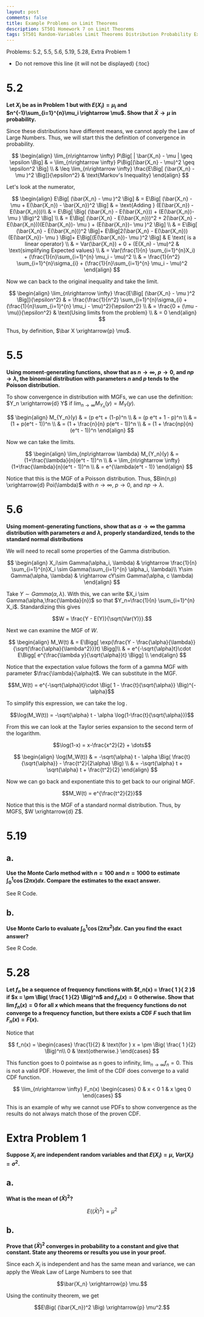```yaml
---
layout: post
comments: false
title: Example Problems on Limit Theorems
description: ST501 Homework 7 on Limit Theorems
tags: ST501 Random-Variables Limit Theorems Distribution Probability Examples Statistics
---
```


Problems: 5.2, 5.5, 5.6, 5.19, 5.28, Extra Problem 1


* Do not remove this line (it will not be displayed)
{:toc}

# 5.2
**Let $X_i$ be as in Problem 1 but with $E(X_i) = \mu_i$ and $n^{-1}\sum_{i=1}^{n}\mu_i \rightarrow \mu$. Show that $\bar X \rightarrow \mu$ in probability.**

Since these distributions have different means, we cannot apply the Law of Large Numbers. Thus, we will start this the definition of convergence in probability.

$$
	\begin{align}
		\lim_{n\rightarrow \infty} P\Big[ | \bar{X_n} - \mu | \geq \epsilon \Big] & = \lim_{n\rightarrow \infty} P\Big[(\bar{X_n} - \mu)^2 \geq \epsilon^2 \Big] \\
		& \leq \lim_{n\rightarrow \infty} \frac{E\Big[ (\bar{X_n} - \mu )^2 \Big]}{\epsilon^2} & \text{Markov's Inequality}
	\end{align}
$$

Let's look at the numerator,

$$
	\begin{align}
		E\Big[ (\bar{X_n} - \mu )^2 \Big] & = E\Big[ (\bar{X_n} - \mu + E(\bar{X_n}) - \bar{X_n})^2 \Big] & = \text{Adding } (E(\bar{X_n}) - E(\bar{X_n}))\\
			& = E\Big[ \Big( (\bar{X_n} - E(\bar{X_n}))  + (E(\bar{X_n})- \mu ) \Big)^2  \Big] \\
			& = E\Big[ (\bar{X_n} - E(\bar{X_n}))^2  + 2(\bar{X_n} - E(\bar{X_n}))(E(\bar{X_n})- \mu ) +  (E(\bar{X_n})- \mu )^2  \Big] \\
			& = E\Big[ (\bar{X_n} - E(\bar{X_n}))^2  \Big]+ E\Big[2(\bar{X_n} - E(\bar{X_n}))(E(\bar{X_n})- \mu ) \Big]+  E\Big[(E(\bar{X_n})- \mu )^2  \Big] & E \text{ is a linear operator} \\
			& = Var(\bar{X_n}) + 0 + (E(X_n) - \mu)^2 & \text{simplifying Expected values} \\
			& = Var(\frac{1}{n} \sum_{i=1}^{n}X_i) + (\frac{1}{n}\sum_{i=1}^{n} \mu_i - \mu)^2 \\
			& = \frac{1}{n^2} \sum_{i=1}^{n}\sigma_{i} + (\frac{1}{n}\sum_{i=1}^{n} \mu_i - \mu)^2
	\end{align}
$$

Now we can back to the original inequality and take the limit.

$$
	\begin{align}
		\lim_{n\rightarrow \infty} \frac{E\Big[ (\bar{X_n} - \mu )^2 \Big]}{\epsilon^2} & = \frac{\frac{1}{n^2} \sum_{i=1}^{n}\sigma_{i} + (\frac{1}{n}\sum_{i=1}^{n} \mu_i - \mu)^2}{\epsilon^2} \\
		& = \frac{0 + (\mu - \mu)}{\epsilon^2} & \text{Using limits from the problem} \\
		& = 0
	\end{align}
$$

Thus, by definition, $\bar X \xrightarrow{p} \mu$.

# 5.5
**Using moment-generating functions, show that as $n\rightarrow \infty, \ p \rightarrow 0$, and $np\rightarrow \lambda$, the binomial distribution with parameters $n$ and $p$ tends to the Poisson distribution.**

To show convergence in distribution with MGFs, we can use the definition: $Y_n \xrightarrow{d} Y$ if $\lim_{n\rightarrow \infty} M_{Y_n}(y) = M_Y(y)$.

$$
	\begin{align}
		M_{Y_n}(y) & = (p e^t + (1-p)^n \\
			& = (p e^t + 1 - p)^n \\
			& = (1 + p(e^t - 1))^n \\
			& = (1 + \frac{n}{n} p(e^t - 1))^n \\
			& = (1 + \frac{np}{n}(e^t - 1))^n
	\end{align}
$$

Now we can take the limits.

$$
	\begin{align}
		\lim_{np\rightarrow \lambda} M_{Y_n}(y) & = (1+\frac{\lambda}{n}(e^t - 1))^n  \\
			& = \lim_{n\rightarrow \infty} (1+\frac{\lambda}{n}(e^t - 1))^n \\
			& = e^{\lambda(e^t - 1)}
	\end{align}
$$

Notice that this is the MGF of a Poisson distribution. Thus, $Bin(n,p) \xrightarrow{d} Poi(\lambda)$ with $n\rightarrow \infty, \ p \rightarrow 0$, and $np\rightarrow \lambda$.

# 5.6
**Using moment-generating functions, show that as $\alpha \rightarrow \infty$ the gamma distribution with parameters $\alpha$ and $\lambda$, properly standardized, tends to the standard normal distributions**

We will need to recall some properties of the Gamma distribution.

$$
	\begin{align}
		X_i\sim Gamma(\alpha_i, \lambda) & \rightarrow \frac{1}{n} \sum_{i=1}^{n}X_i \sim Gamma(\sum_{i=1}^{n} \alpha_i, \lambda)\\
		Y\sim Gamma(\alpha, \lambda) & \rightarrow cY\sim Gamma(\alpha, c \lambda)
	\end{align}
$$

Take $Y \sim Gamma(\alpha, \lambda)$. With this, we can write $X_i \sim Gamma(\alpha,\frac{\lambda}{n})$ so that $Y_n=\frac{1}{n} \sum_{i=1}^{n} X_i$. Standardizing this gives

$$W = \frac{Y - E(Y)}{\sqrt{Var(Y)}}.$$

Next we can examine the MGF of $W$.

$$
	\begin{align}
		M_W(t) & = E\Bigg[ \exp(\frac{Y - \frac{\alpha}{\lambda}}{\sqrt{\frac{\alpha}{\lambda^2}}}t) \Bigg]\\
			& = e^{-\sqrt{\alpha}t}\cdot E\Bigg[ e^{\frac{\lambda y}{\sqrt{\alpha}}t} \Bigg] \\
	\end{align}
$$

Notice that the expectation value follows the form of a gamma MGF with parameter $\frac{\lambda}{\alpha}t$. We can substitute in the MGF.

$$M_W(t) = e^{-\sqrt{\alpha}t}\cdot \Big( 1 - \frac{t}{\sqrt{\alpha}} \Big)^{-\alpha}$$

To simplify this expression, we can take the $\log$.

$$\log(M_W(t)) = -\sqrt{\alpha} t - \alpha \log(1-\frac{t}{\sqrt{\alpha}})$$

From this we can look at the Taylor series expansion to the second term of the logarithm.

$$\log(1-x) = x-\frac{x^2}{2} + \dots$$

$$
	\begin{align}
		\log(M_W(t)) & = -\sqrt{\alpha} t - \alpha \Big( \frac{t}{\sqrt{\alpha}} - \frac{t^2}{2\alpha} \Big) \\
			& = -\sqrt{\alpha} t + \sqrt{\alpha} t + \frac{t^2}{2}
	\end{align}
$$

Now we can go back and exponentiate this to get back to our original MGF.

$$M_W(t) = e^{\frac{t^2}{2}}$$

Notice that this is the MGF of a standard normal distribution. Thus, by MGFS, $W \xrightarrow{d} Z$.

# 5.19

## a.
**Use the Monte Carlo method with $n = 100$ and $n = 1000$ to estimate $\int_0^1 \cos(2\pi x)dx$. Compare the estimates to the exact answer.**

See R Code.

## b.

**Use Monte Carlo to evaluate $\int_0^1 \cos(2\pi x^2)dx$. Can you find the exact answer?**

See R Code.


# 5.28
**Let $f_n$ be a sequence of frequency functions with $f_n(x) = \frac{ 1 }{ 2 }$ if $x = \pm \Big( \frac{ 1 }{2} \Big)^n$ and $f_n(x) = 0$ otherwise. Show that $\lim f_n(x) = 0$ for all $x$ which means that the frequency functions do not converge to a frequency function, but there exists a CDF $F$ such that $\lim F_n(x) = F(x)$.**

Notice that

$$
f_n(x) =
\begin{cases}
\frac{1}{2} & \text{for }  x = \pm \Big( \frac{ 1 }{2} \Big)^n\\
0 & \text{otherwise.}
\end{cases}
$$

This function goes to 0 pointwise as n goes to infinity, $\lim_{n\rightarrow \infty} f_n = 0$. This is not a valid PDF. However, the limit of the CDF does converge to a valid CDF function.

$$
\lim_{n\rightarrow \infty} F_n(x)
	\begin{cases}
		0 & x < 0
		1 & x \geq 0
	\end{cases}
$$

This is an example of why we cannot use PDFs to show convergence as the results do not always match those of the proven CDF.

# Extra Problem 1

**Suppose $X_i$ are independent random variables and that $E(X_i)=\mu, \ Var(X_i) = \sigma^2$.**

## a.
**What is the mean of $(\bar X)^2$?**

$$E((\bar X)^2) = \mu^2$$

## b.
**Prove that $(\bar X)^2$ converges in probability to a constant and give that constant. State any theorems or results you use in your proof.**

Since each $X_i$ is independent and has the same mean and variance, we can apply the Weak Law of Large Numbers to see that

$$\bar{X_n} \xrightarrow{p} \mu.$$

Using the continuity theorem, we get

$$E\Big( (\bar{X_n})^2 \Big) \xrightarrow{p} \mu^2.$$
